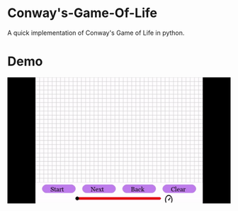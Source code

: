 # Conway's-Game-Of-Life
A quick implementation of Conway's Game of Life in python.

# Demo

![gif](game-gif.gif)
